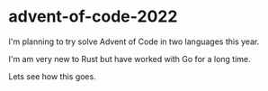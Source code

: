 # advent-of-code-2022

I'm planning to try solve Advent of Code in two languages this year. 

I'm am very new to Rust but have worked with Go for a long time.  

Lets see how this goes.